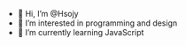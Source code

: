 - 👋 Hi, I’m @Hsojy
- 👀 I’m interested in programming and design
- 🌱 I’m currently learning JavaScript

<!---
Hsojy/Hsojy is a ✨ special ✨ repository because its `README.md` (this file) appears on your GitHub profile.
You can click the Preview link to take a look at your changes.
--->
